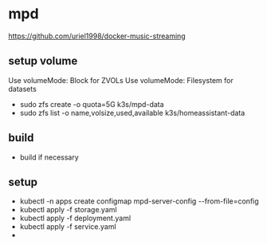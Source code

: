 # mpd

https://github.com/uriel1998/docker-music-streaming

## setup volume
Use volumeMode: Block for ZVOLs
Use volumeMode: Filesystem for datasets 

* sudo zfs create -o quota=5G k3s/mpd-data  
* sudo zfs list -o name,volsize,used,available k3s/homeassistant-data

## build
* build if necessary

## setup
* kubectl -n apps create configmap mpd-server-config --from-file=config
* kubectl apply -f storage.yaml
* kubectl apply -f deployment.yaml
* kubectl apply -f service.yaml
* 